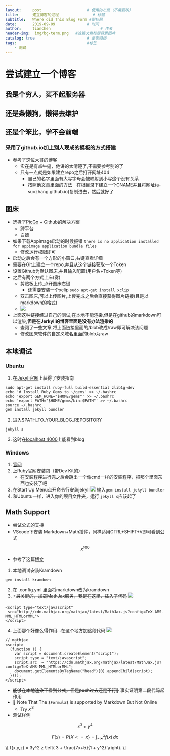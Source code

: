 ```yaml
---
layout:     post                    # 使用的布局（不需要改）
title:      建立博客的过程               # 标题 
subtitle:   Where did This Blog Form #副标题
date:       2019-09-09              # 时间
author:     tianchen                      # 作者
header-img:  img/bg-term.png   #这篇文章标题背景图片
catalog: true                       # 是否归档
tags:                               #标签
    - 测试
---
```


# 尝试建立一个博客

## 我是个穷人，买不起服务器
## 还是条懒狗，懒得去维护
## 还是个笨比，学不会前端
### 采用了github.io加上别人现成的模板的方式搭建
* 参考了这位大哥的[博客](https://www.jianshu.com/p/e68fba58f75c#Rename)
    * 实在是有点牛逼，他讲的太清楚了,不需要参考别的了
    * 只有一点就是如果建立repo之后打开网址404
        * 自己的名字里面有大写字母会被映射到小写这个没有关系
        * 按照他文章里面的方法　在根目录下建立一个CNAME并且将网址(a-suozhang.github.io)复制进去，然后就好了

## 图床
* 选择了[PicGo](https://github.com/Molunerfinn/PicGo) + Github的解决方案
    * 跨平台
    * 白嫖
* 如果下载Appimage启动的时候报错
```there is no application installed for appimage application bundle files```
    * 修改运行权限即可
* 启动之后会有一个方形的小窗口,右键查看详细
* 需要在Git上建立一个repo,并且从这个[链接](https://github.com/settings/tokens)获取一个Token
* 设置Github为默认图床,并且输入配置(用户名+Token等)
* 之后有两个方式上床(雾)
    * 剪贴板上传,点开图床右键
        * 还需要安装一个xclip ```sudo apt-get install xclip```
    * 双击图床,可以上传图片,上传完成之后会直接获得图片链接(且是以markdown的格式)
    * ![](https://github.com/A-suozhang/MyPicBed/blob/master//img/triangles-1430105_960_720.png)
* 上面这种链接经过自己的测试,在本地不能渲染,但是在github的markdown可以渲染,**但是在JerkyII的博客里面是没有办法渲染的**
    * 查阅了一些文章,将上面链接里面的/blob改成/raw即可解决该问题
    * 修改图床软件的自定义域名里面的blob为raw

## 本地调试

### Ubuntu 
1. 在[JekyII官网](https://www.jekyll.com.cn/docs/installation/ubuntu/)上获得了安装指南
```
sudo apt-get install ruby-full build-essential zlib1g-dev
echo '# Install Ruby Gems to ~/gems' >> ~/.bashrc
echo 'export GEM_HOME="$HOME/gems"' >> ~/.bashrc
echo 'export PATH="$HOME/gems/bin:$PATH"' >> ~/.bashrc
source ~/.bashrc
gem install jekyll bundler      
```
2. 进入$PATH_TO_YOUR_BLOG_REPOSITORY
```
jekyll s
```
3. 这时在[localhost 4000](http://127.0.0.1:4000/)上能看到blog

### Windows
1. [官网](https://www.jekyll.com.cn/docs/installation/windows/)
2. 上Ruby官网安装包（带Dev Kit的）
    * 在安装程序进行完之后会跳出一个像cmd一样的安装程序，把那个里面东西也安装了吧
3. 在Start Up Menu点开命令行安装jekyll
![](https://github.com/A-suozhang/MyPicBed/raw/master/img/20190908140215.png)
输入```gem install jekyll bundler```
4. 和Ubuntu一样，进入你的项目文件夹，运行 ```jekyll s```应该起了

## Math Support
* 尝试公式的支持
* VScode下安装 Markdown+Math插件，同样适用CTRL+SHIFT+V即可看到公式

$$ x^100 $$

* 参考了这篇[博文](http://cyukang.com/2013/03/03/try-mathjax.html)
1. 本地调试安装Kramdown
```
gem install kramdown
```
2. 在 .config.yml 里面将markdown改为kramdown
3. ⭐~~最关键的，加载MathJax服务，我是在这里，插入了代码~~
![](https://github.com/A-suozhang/MyPicBed/raw/master/img/20190908231632.png)
```
<script type="text/javascript"
 src="http://cdn.mathjax.org/mathjax/latest/MathJax.js?config=TeX-AMS-MML_HTMLorMML">
</script>
```
4. 上面那个好像么得作用...在这个地方加这段代码
![](https://github.com/A-suozhang/MyPicBed/raw/master/img/20190908232728.png)
```
// mathjax 
<script>
  (function () {
    var script = document.createElement("script");
    script.type = "text/javascript";
    script.src  = "https://cdn.mathjax.org/mathjax/latest/MathJax.js?config=TeX-AMS-MML_HTMLorMML";
    document.getElementsByTagName("head")[0].appendChild(script);
  })();
</script>
```

* ~~能够在本地渲染下看到公式，但是push过去还是不行🤔~~ 事实证明第二段代码起作用
* 🔣 Note That The ```$Formula$``` is supported by Markdown But Not Online
    * Try $x^３$
* 测试样例

$$ x^3+y^4 $$


$$ F(x) = P\{ X <= x \} = \int_{-\infty}^x f(x)\,dx $$

\\[ f(x,y,z) = 3y^2 z \left( 3 + \frac{7x+5}{1 + y^2} \right). \\]




